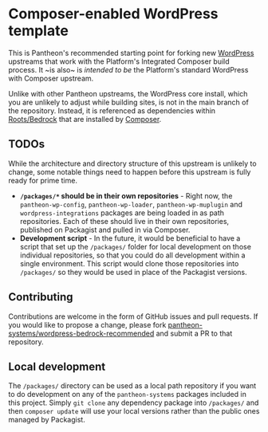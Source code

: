 # Composer-enabled WordPress template

This is Pantheon's recommended starting point for forking new [WordPress](https://wordpress.org) upstreams that work with the Platform's Integrated Composer build process. It ~is also~ is _intended to be_ the Platform's standard WordPress with Composer upstream.

Unlike with other Pantheon upstreams, the WordPress core install, which you are unlikely to adjust while building sites, is not in the main branch of the repository. Instead, it is referenced as dependencies within [Roots/Bedrock](https://roots.io/bedrock/) that are installed by [Composer](https://getcomposer.org).

## TODOs

While the architecture and directory structure of this upstream is unlikely to change, some notable things need to happen before this upstream is fully ready for prime time.

* **`/packages/*` should be in their own repositories** - Right now, the `pantheon-wp-config`, `pantheon-wp-loader`, `pantheon-wp-muplugin` and `wordpress-integrations` packages are being loaded in as path repositories. Each of these should live in their own repositories, published on Packagist and pulled in via Composer.
* **Development script** - In the future, it would be beneficial to have a script that set up the `/packages/` folder for local development on those individual repositories, so that you could do all development within a single environment. This script would clone those repositories into `/packages/` so they would be used in place of the Packagist versions.

## Contributing

Contributions are welcome in the form of GitHub issues and pull requests. If you would like to propose a change, please fork [pantheon-systems/wordpress-bedrock-recommended](https://github.com/pantheon-systems/wordpress-bedrock-recommended) and submit a PR to that repository.

## Local development

The `/packages/` directory can be used as a local path repository if you want to do development on any of the `pantheon-systems` packages included in this project. Simply `git clone` any dependency package into `/packages/` and then `composer update` will use your local versions rather than the public ones managed by Packagist.